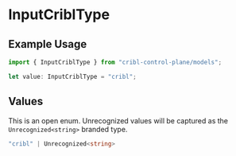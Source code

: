 # InputCriblType

## Example Usage

```typescript
import { InputCriblType } from "cribl-control-plane/models";

let value: InputCriblType = "cribl";
```

## Values

This is an open enum. Unrecognized values will be captured as the `Unrecognized<string>` branded type.

```typescript
"cribl" | Unrecognized<string>
```